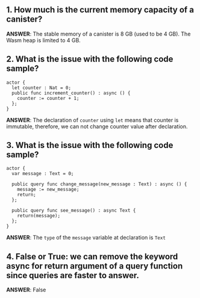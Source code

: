## 1. How much is the current memory capacity of a canister?
**ANSWER**: The stable memory of a canister is 8 GB (used to be 4 GB). The Wasm heap is limited to 4 GB.

## 2. What is the issue with the following code sample?
```motoko
actor {
  let counter : Nat = 0;
  public func increment_counter() : async () {
    counter := counter + 1;
  };
}
```
**ANSWER**: The declaration of `counter` using `let` means that counter is immutable, therefore, we can not change counter value after declaration.

## 3. What is the issue with the following code sample?
```motoko
actor {
  var message : Text = 0;

  public query func change_message(new_message : Text) : async () {
    message := new_message;
    return;
  };
  
  public query func see_message() : async Text {
    return(message);
  };
}
```
**ANSWER**: The `type` of the `message` variable at declaration is `Text` 

## 4. False or True: we can remove the keyword async for return argument of a query function since queries are faster to answer.
**ANSWER**: False